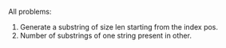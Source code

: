 All problems:
1. Generate a substring of size len starting from the index pos.
2. Number of substrings of one string present in other.
